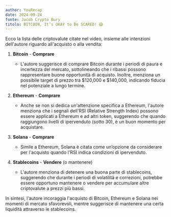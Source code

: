 ```yaml
---
author: YouRecap
date: 2024-09-24
fonte: Jacob Crypto Bury
titolo: BITCOIN, It’s OKAY to Be SCARED! 😱
---
```


Ecco la lista delle criptovalute citate nel video, insieme alle intenzioni dell'autore riguardo all'acquisto o alla vendita:

1. **Bitcoin** - **Comprare**
   - L'autore suggerisce di comprare Bitcoin durante i periodi di paura e incertezza del mercato, sottolineando che i ribassi possono rappresentare buone opportunità di acquisto. Inoltre, menziona un possibile target di prezzo tra $120,000 e $140,000, indicando fiducia nel potenziale a lungo termine.

2. **Ethereum** - **Comprare**
   - Anche se non si dedica un'attenzione specifica a Ethereum, l'autore menziona che i segnali dell'RSI (Relative Strength Index) possono essere applicati a Ethereum e ad altri token, suggerendo che quando raggiungono livelli di ipervenduto (sotto 30), è un buon momento per acquistare.

3. **Solana** - **Comprare**
   - Simile a Ethereum, Solana è citata come un’opzione da considerare per l'acquisto quando l'RSI indica condizioni di ipervenduto.

4. **Stablecoins** - **Vendere** (o mantenere)
   - L'autore menziona di detenere una buona parte di stablecoins, suggerendo che durante i periodi di volatilità e correzioni, potrebbe essere opportuno mantenere o vendere per accumulare altre criptovalute a prezzi più bassi.

In sintesi, l'autore incoraggia l'acquisto di Bitcoin, Ethereum e Solana nei momenti di mercato sfavorevoli, mentre suggerisce di mantenere una certa liquidità attraverso le stablecoins.
